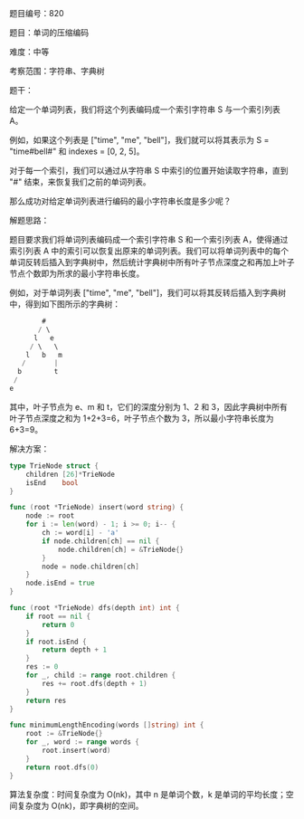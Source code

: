 题目编号：820

题目：单词的压缩编码

难度：中等

考察范围：字符串、字典树

题干：

给定一个单词列表，我们将这个列表编码成一个索引字符串 S 与一个索引列表 A。

例如，如果这个列表是 ["time", "me", "bell"]，我们就可以将其表示为 S = "time#bell#" 和 indexes = [0, 2, 5]。

对于每一个索引，我们可以通过从字符串 S 中索引的位置开始读取字符串，直到 "#" 结束，来恢复我们之前的单词列表。

那么成功对给定单词列表进行编码的最小字符串长度是多少呢？

解题思路：

题目要求我们将单词列表编码成一个索引字符串 S 和一个索引列表 A，使得通过索引列表 A 中的索引可以恢复出原来的单词列表。我们可以将单词列表中的每个单词反转后插入到字典树中，然后统计字典树中所有叶子节点深度之和再加上叶子节点个数即为所求的最小字符串长度。

例如，对于单词列表 ["time", "me", "bell"]，我们可以将其反转后插入到字典树中，得到如下图所示的字典树：

```go
        #
       / \
      l   e
     / \   \
    l   b   m
   /       |
  b        t
 /
e
```

其中，叶子节点为 e、m 和 t，它们的深度分别为 1、2 和 3，因此字典树中所有叶子节点深度之和为 1+2+3=6，叶子节点个数为 3，所以最小字符串长度为 6+3=9。

解决方案：

```go
type TrieNode struct {
    children [26]*TrieNode
    isEnd    bool
}

func (root *TrieNode) insert(word string) {
    node := root
    for i := len(word) - 1; i >= 0; i-- {
        ch := word[i] - 'a'
        if node.children[ch] == nil {
            node.children[ch] = &TrieNode{}
        }
        node = node.children[ch]
    }
    node.isEnd = true
}

func (root *TrieNode) dfs(depth int) int {
    if root == nil {
        return 0
    }
    if root.isEnd {
        return depth + 1
    }
    res := 0
    for _, child := range root.children {
        res += root.dfs(depth + 1)
    }
    return res
}

func minimumLengthEncoding(words []string) int {
    root := &TrieNode{}
    for _, word := range words {
        root.insert(word)
    }
    return root.dfs(0)
}
```

算法复杂度：时间复杂度为 O(nk)，其中 n 是单词个数，k 是单词的平均长度；空间复杂度为 O(nk)，即字典树的空间。